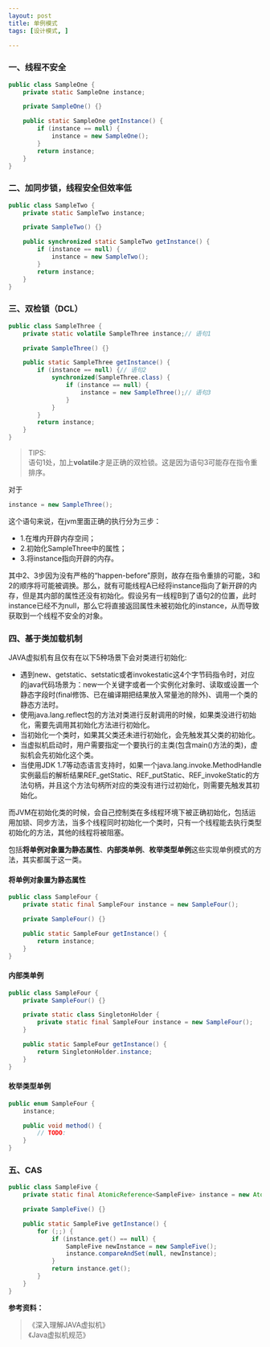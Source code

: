 ```yaml
---
layout: post
title: 单例模式
tags: [设计模式, ]

---
```


### 一、线程不安全
```java
public class SampleOne {
	private static SampleOne instance;

	private SampleOne() {}

	public static SampleOne getInstance() {
		if (instance == null) {
			instance = new SampleOne();
		}
		return instance;
	}
}
```



### 二、加同步锁，线程安全但效率低
```java
public class SampleTwo {
	private static SampleTwo instance;

	private SampleTwo() {}

	public synchronized static SampleTwo getInstance() {
		if (instance == null) {
			instance = new SampleTwo();
		}
		return instance;
	}
}
```



### 三、双检锁（DCL）
```java
public class SampleThree {
	private static volatile SampleThree instance;// 语句1

	private SampleThree() {}

	public static SampleThree getInstance() {
		if (instance == null) {// 语句2
            synchronized(SampleThree.class) {
                if (instance == null) {
                    instance = new SampleThree();// 语句3
                }
            }
        }
        return instance;
    }
}
```
> TIPS:  
> 语句1处，加上**volatile**才是正确的双检锁。这是因为语句3可能存在指令重排序。  

对于 
```java
instance = new SampleThree();
```
这个语句来说，在jvm里面正确的执行分为三步：  
+ 1.在堆内开辟内存空间；  
+ 2.初始化SampleThree中的属性；  
+ 3.将instance指向开辟的内存。  

其中2、3步因为没有严格的“happen-before”原则，故存在指令重排的可能，3和2的顺序将可能被调换。那么，就有可能线程A已经将instance指向了新开辟的内存，但是其内部的属性还没有初始化。假设另有一线程B到了语句2的位置，此时instance已经不为null，那么它将直接返回属性未被初始化的instance，从而导致获取到一个线程不安全的对象。



### 四、基于类加载机制
JAVA虚拟机有且仅有在以下5种场景下会对类进行初始化:  
+ 遇到new、getstatic、setstatic或者invokestatic这4个字节码指令时，对应的java代码场景为：new一个关键字或者一个实例化对象时、读取或设置一个静态字段时(final修饰、已在编译期把结果放入常量池的除外)、调用一个类的静态方法时。  
+ 使用java.lang.reflect包的方法对类进行反射调用的时候，如果类没进行初始化，需要先调用其初始化方法进行初始化。  
+ 当初始化一个类时，如果其父类还未进行初始化，会先触发其父类的初始化。  
+ 当虚拟机启动时，用户需要指定一个要执行的主类(包含main()方法的类)，虚拟机会先初始化这个类。  
+ 当使用JDK 1.7等动态语言支持时，如果一个java.lang.invoke.MethodHandle实例最后的解析结果REF_getStatic、REF_putStatic、REF_invokeStatic的方法句柄，并且这个方法句柄所对应的类没有进行过初始化，则需要先触发其初始化。  

而JVM在初始化类的时候，会自己控制类在多线程环境下被正确初始化，包括运用加锁、同步方法，当多个线程同时初始化一个类时，只有一个线程能去执行类型初始化的方法，其他的线程将被阻塞。  

包括**将单例对象置为静态属性**、**内部类单例**、**枚举类型单例**这些实现单例模式的方法，其实都属于这一类。  

#### 将单例对象置为静态属性
```java
public class SampleFour {
	private static final SampleFour instance = new SampleFour();

	private SampleFour() {}

	public static SampleFour getInstance() {
        return instance;
    }
}
```

#### 内部类单例
```java
public class SampleFour {
	private SampleFour() {}

	private static class SingletonHolder {
        private static final SampleFour instance = new SampleFour();
    }

	public static SampleFour getInstance() {
		return SingletonHolder.instance;
	}
}
```

#### 枚举类型单例
```java
public enum SampleFour {
	instance;

	public void method() {
		// TODO:
	}
}
```



### 五、CAS
```java
public class SampleFive {
	private static final AtomicReference<SampleFive> instance = new AtomicReference<>();

	private SampleFive() {}

	public static SampleFive getInstance() {
        for (;;) {
            if (instance.get() == null) {
                SampleFive newInstance = new SampleFive();
                instance.compareAndSet(null, newInstance);
            }
            return instance.get();
        }
    }
}
```

**参考资料：**  
> 《深入理解JAVA虚拟机》  
> 《Java虚拟机规范》